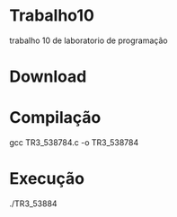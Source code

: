 # Trabalho10
trabalho 10 de laboratorio de programação 

# Download


# Compilação
gcc TR3_538784.c -o TR3_538784

# Execução
./TR3_53884
